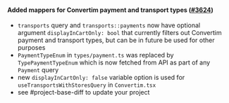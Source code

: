 #### Added mappers for Convertim payment and transport types ([#3624](https://github.com/shopsys/shopsys/pull/3624))

- `transports` query and `transports::payments` now have optional argument `displayInCartOnly: bool` that currently filters out Convertim payment and transport types, but can be in future be used for other purposes
- `PaymentTypeEnum` in `types/payment.ts` was replaced by `TypePaymentTypeEnum` which is now fetched from API as part of any `Payment` query
- new `displayInCartOnly: false` variable option is used for `useTransportsWithStoresQuery` in `Convertim.tsx`
- see #project-base-diff to update your project
